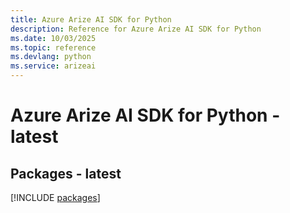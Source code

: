 ```yaml
---
title: Azure Arize AI SDK for Python
description: Reference for Azure Arize AI SDK for Python
ms.date: 10/03/2025
ms.topic: reference
ms.devlang: python
ms.service: arizeai
---
```

# Azure Arize AI SDK for Python - latest
## Packages - latest
[!INCLUDE [packages](arize-ai-index.md)]